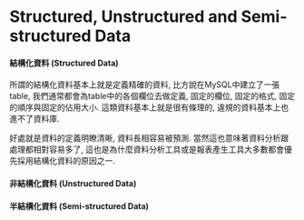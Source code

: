 # Structured, Unstructured and Semi-structured Data

#### 結構化資料 \(Structured Data\)

所謂的結構化資料基本上就是定義精確的資料, 比方說在MySQL中建立了一張table, 我們通常都會為table中的各個欄位去做定義, 固定的欄位, 固定的格式, 固定的順序與固定的佔用大小. 這類資料基本上就是很有條理的, 違規的資料基本上也進不了資料庫.

好處就是資料的定義明瞭清晰, 資料長相容易被預測. 當然這也意味著資料分析跟處理都相對容易多了, 這也是為什麼資料分析工具或是報表產生工具大多數都會優先採用結構化資料的原因之一.

#### 非結構化資料 \(Unstructured Data\)

#### 半結構化資料 \(Semi-structured Data\)



